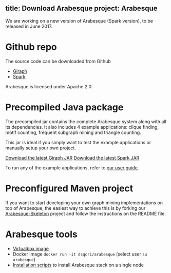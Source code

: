 title: Download Arabesque
project: Arabesque
---

We are working on a new version of Arabesque (Spark version), to be released in June 2017.


# Github repo

The source code can be downloaded from Github
* [Giraph](https://github.com/qcri/Arabesque/tree/master)
* [Spark](https://github.com/qcri/Arabesque/tree/spark-2.0)

Arabesque is licensed under Apache 2.0.

# Precompiled Java package

The precompiled jar contains the complete Arabesque system along with all its dependencies. It also includes 4 example applications:
clique finding, motif counting, frequent subgraph mining and triangle counting.

This jar is ideal if you simply want to test the example applications or manually setup your own project.

[Download the latest Giraph JAR](arabesque-1.0.3-BETA-jar-with-dependencies.jar)
[Download the latest Spark JAR](arabesque-1.0.0-SPARK-jar-with-dependencies.jar)

To run any of the example applications, refer to [our user guide](user_guide.html#how-to-run-an-arabesque-job).

# Preconfigured Maven project

If you want to start developing your own graph mining implementations on top of Arabesque, the easiest way to achieve this is by forking our [Arabesque-Skeleton](https://github.com/qcri/Arabesque-Skeleton) project and follow the instructions on the README file.

# Arabesque tools

* [Virtualbox image](https://qbox.qcri.org/s/Yfnxi9J3Bkkf1lH)
* Docker image `docker run -it dsqcri/arabesque` (select user `su arabesque`)
* [Installation scripts](https://qbox.qcri.org/s/HiSHoQ2YSPFrjet) to install Arabesque stack on a single node